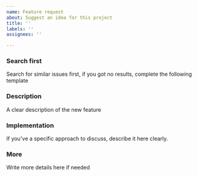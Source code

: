 ```yaml
---
name: Feature request
about: Suggest an idea for this project
title: ''
labels: ''
assignees: ''

---
```


### Search first

Search for similar issues first, if you got no results, complete the following template

### Description

A clear description of the new feature

### Implementation

If you've a specific approach to discuss, describe it here clearly.

### More

Write more details here if needed
